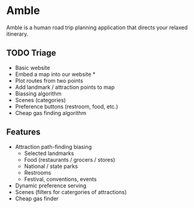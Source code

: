 # Amble

Amble is a human road trip planning application that directs your relaxed itinerary.

## TODO Triage
- Basic website
- Embed a map into our website *
- Plot routes from two points
- Add landmark / attraction points to map
- Biassing algorithm
- Scenes (categories)
- Preference buttons (restroom, food, etc.)
- Cheap gas finding algorithm

## Features

- Attraction path-finding biasing
  - Selected landmarks
  - Food (restaurants / grocers / stores)
  - National / state parks
  - Restrooms
  - Festival, conventions, events
- Dynamic preference serving
- Scenes (filters for catergories of attractions)
- Cheap gas finder
